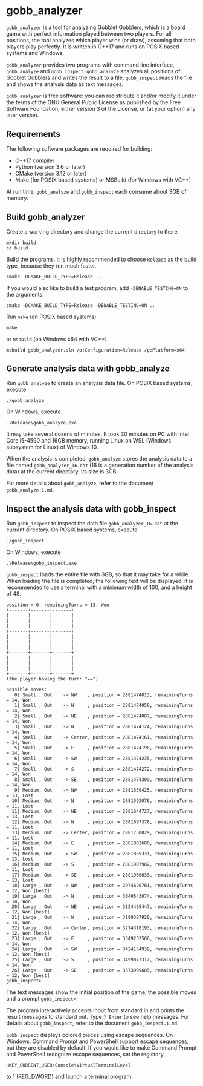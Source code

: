# gobb_analyzer

`gobb_analyzer` is a tool for analyzing Gobblet Gobblers, which is a board game with perfect
information played between two players.  For all positions, the tool analyzes which player
wins (or draw), assuming that both players play perfectly.  It is written in C++17 and
runs on POSIX based systems and Windows.

`gobb_analyzer` provides two programs with command line interface, `gobb_analyze` and
`gobb_inspect`.  `gobb_analyze` analyzes all positions of Gobblet Gobblers and writes
the result to a file.  `gobb_inspect` reads the file and shows the analysis data as
text messages.

`gobb_analyzer` is free software: you can redistribute it and/or modify it under the terms
of the GNU General Public License as published by the Free Software Foundation, either
version 3 of the License, or (at your option) any later version.

## Requirements

The following software packages are required for building:

* C++17 compiler
* Python (version 3.6 or later)
* CMake (version 3.12 or later)
* Make (for POSIX based systems) or MSBuild (for Windows with VC++)

At run time, `gobb_analyze` and `gobb_inspect` each consume about 3GB of memory.

## Build gobb_analyzer

Create a working directory and change the current directory to there.

    mkdir build
    cd build

Build the programs.  It is highly recommended to choose `Release` as the build type,
because they run much faster.

    cmake -DCMAKE_BUILD_TYPE=Release ..

If you would also like to build a test program, add `-DENABLE_TESTING=ON` to the arguments.

    cmake -DCMAKE_BUILD_TYPE=Release -DENABLE_TESTING=ON ..

Run `make` (on POSIX based systems)

    make

or `msbuild` (on Windows x64 with VC++)

    msbuild gobb_analyzer.sln /p:Configuration=Release /p:Platform=x64

## Generate analysis data with gobb_analyze

Run `gobb_analyze` to create an analysis data file.  On POSIX based systems, execute

    ./gobb_analyze

On Windows, execute

    .\Release\gobb_analyze.exe

It may take several dozens of minutes.  It took 30 minutes on PC with Intel Core i5-4590
and 16GB memory, running Linux on WSL (Windows subsystem for Linux) of Windows 10.

When the analysis is completed, `gobb_analyze` stores the analysis data to a file named
`gobb_analyzer_16.dat` (16 is a generation number of the analysis data) at
the current directory.  Its size is 3GB.

For more details about `gobb_analyze`, refer to the document `gobb_analyze.1.md`.

## Inspect the analysis data with gobb_inspect

Run `gobb_inspect` to inspect the data file `gobb_analyzer_16.dat` at the current
directory.  On POSIX based systems, execute

    ./gobb_inspect

On Windows, execute

    .\Release\gobb_inspect.exe

`gobb_inspect` loads the entire file with 3GB, so that it may take for a while.
When loading the file is completed, the following text will be displayed.  it is
recommended to use a terminal with a minimum width of 100, and a height of 48.

    position = 0, remainingTurns = 13, Won
    +-------+-------+-------+
    |       |       |       |
    |       |       |       |
    |       |       |       |
    +-------+-------+-------+
    |       |       |       |
    |       |       |       |
    |       |       |       |
    +-------+-------+-------+
    |       |       |       |
    |       |       |       |
    |       |       |       |
    +-------+-------+-------+
    (the player having the turn: "==")

    possible moves:
       0| Small , Out    -> NW    , position = 2881474013, remainingTurns = 14, Won
       1| Small , Out    -> N     , position = 2881474050, remainingTurns = 14, Won
       2| Small , Out    -> NE    , position = 2881474087, remainingTurns = 14, Won
       3| Small , Out    -> W     , position = 2881474124, remainingTurns = 14, Won
       4| Small , Out    -> Center, position = 2881474161, remainingTurns = 14, Won
       5| Small , Out    -> E     , position = 2881474198, remainingTurns = 14, Won
       6| Small , Out    -> SW    , position = 2881474235, remainingTurns = 14, Won
       7| Small , Out    -> S     , position = 2881474272, remainingTurns = 14, Won
       8| Small , Out    -> SE    , position = 2881474309, remainingTurns = 14, Won
       9| Medium, Out    -> NW    , position = 2881539425, remainingTurns = 13, Lost
      10| Medium, Out    -> N     , position = 2881592076, remainingTurns = 11, Lost
      11| Medium, Out    -> NE    , position = 2881644727, remainingTurns = 13, Lost
      12| Medium, Out    -> W     , position = 2881697378, remainingTurns = 11, Lost
      13| Medium, Out    -> Center, position = 2881750029, remainingTurns = 11, Lost
      14| Medium, Out    -> E     , position = 2881802680, remainingTurns = 11, Lost
      15| Medium, Out    -> SW    , position = 2881855331, remainingTurns = 13, Lost
      16| Medium, Out    -> S     , position = 2881907982, remainingTurns = 11, Lost
      17| Medium, Out    -> SE    , position = 2881960633, remainingTurns = 13, Lost
      18| Large , Out    -> NW    , position = 2974620701, remainingTurns = 12, Won [best]
      19| Large , Out    -> N     , position = 3049543074, remainingTurns = 14, Won
      20| Large , Out    -> NE    , position = 3124465447, remainingTurns = 12, Won [best]
      21| Large , Out    -> W     , position = 3199387820, remainingTurns = 14, Won
      22| Large , Out    -> Center, position = 3274310193, remainingTurns = 12, Won [best]
      23| Large , Out    -> E     , position = 3349232566, remainingTurns = 14, Won
      24| Large , Out    -> SW    , position = 3424154939, remainingTurns = 12, Won [best]
      25| Large , Out    -> S     , position = 3499077312, remainingTurns = 14, Won
      26| Large , Out    -> SE    , position = 3573999685, remainingTurns = 12, Won [best]
    gobb_inspect>

The text messages show the initial position of the game, the possible moves and
a prompt `gobb_inspect>`.

The program interactively accepts input from standard in and prints the result messages
to standard out.  Type `? Enter` to see help messages.  For details about `gobb_inspect`,
refer to the document `gobb_inspect.1.md`.

`gobb_inspect` displays colored pieces using escape sequences.  On Windows, Command Prompt
and PowerShell support escape sequences, but they are disabled by default.  If you would
like to make Command Prompt and PowerShell recognize escape sequences, set the registory

    HKEY_CURRENT_USER\Console\VirtualTerminalLevel

to 1 (REG_DWORD) and launch a terminal program.
